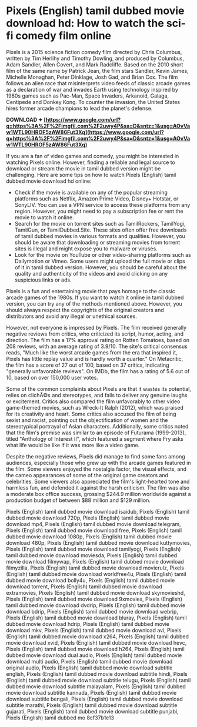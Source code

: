 # Pixels (English) tamil dubbed movie download hd: How to watch the sci-fi comedy film online
 
Pixels is a 2015 science fiction comedy film directed by Chris Columbus, written by Tim Herlihy and Timothy Dowling, and produced by Columbus, Adam Sandler, Allen Covert, and Mark Radcliffe. Based on the 2010 short film of the same name by Patrick Jean, the film stars Sandler, Kevin James, Michelle Monaghan, Peter Dinklage, Josh Gad, and Brian Cox. The film follows an alien race that misinterprets video feeds of classic arcade games as a declaration of war and invades Earth using technology inspired by 1980s games such as Pac-Man, Space Invaders, Arkanoid, Galaga, Centipede and Donkey Kong. To counter the invasion, the United States hires former arcade champions to lead the planet's defense.
 
**DOWNLOAD ✦ [https://www.google.com/url?q=https%3A%2F%2Fimgfil.com%2F2uwy4P&sa=D&sntz=1&usg=AOvVaw1WTL90HROF5zAW86Fut3Xq](https://www.google.com/url?q=https%3A%2F%2Fimgfil.com%2F2uwy4P&sa=D&sntz=1&usg=AOvVaw1WTL90HROF5zAW86Fut3Xq)**


 
If you are a fan of video games and comedy, you might be interested in watching Pixels online. However, finding a reliable and legal source to download or stream the movie in tamil dubbed version might be challenging. Here are some tips on how to watch Pixels (English) tamil dubbed movie download hd online:
 
- Check if the movie is available on any of the popular streaming platforms such as Netflix, Amazon Prime Video, Disney+ Hotstar, or SonyLIV. You can use a VPN service to access these platforms from any region. However, you might need to pay a subscription fee or rent the movie to watch it online.
- Search for the movie on torrent sites such as TamilRockers, TamilYogi, TamilGun, or TamilDubbed.Site. These sites often offer free downloads of tamil dubbed movies in various formats and qualities. However, you should be aware that downloading or streaming movies from torrent sites is illegal and might expose you to malware or viruses.
- Look for the movie on YouTube or other video-sharing platforms such as Dailymotion or Vimeo. Some users might upload the full movie or clips of it in tamil dubbed version. However, you should be careful about the quality and authenticity of the videos and avoid clicking on any suspicious links or ads.

Pixels is a fun and entertaining movie that pays homage to the classic arcade games of the 1980s. If you want to watch it online in tamil dubbed version, you can try any of the methods mentioned above. However, you should always respect the copyrights of the original creators and distributors and avoid any illegal or unethical sources.
  
However, not everyone is impressed by Pixels. The film received generally negative reviews from critics, who criticized its script, humor, acting, and direction. The film has a 17% approval rating on Rotten Tomatoes, based on 208 reviews, with an average rating of 3.9/10. The site's critical consensus reads, \"Much like the worst arcade games from the era that inspired it, Pixels has little replay value and is hardly worth a quarter.\" On Metacritic, the film has a score of 27 out of 100, based on 37 critics, indicating \"generally unfavorable reviews\". On IMDb, the film has a rating of 5.6 out of 10, based on over 150,000 user votes.
 
Some of the common complaints about Pixels are that it wastes its potential, relies on clichÃ©s and stereotypes, and fails to deliver any genuine laughs or excitement. Critics also compared the film unfavorably to other video game-themed movies, such as Wreck-It Ralph (2012), which was praised for its creativity and heart. Some critics also accused the film of being sexist and racist, pointing out the objectification of women and the stereotypical portrayal of Asian characters. Additionally, some critics noted that the film's premise was similar to an episode of Futurama (1999-2013), titled \"Anthology of Interest II\", which featured a segment where Fry asks what life would be like if it was more like a video game.
 
Despite the negative reviews, Pixels did manage to find some fans among audiences, especially those who grew up with the arcade games featured in the film. Some viewers enjoyed the nostalgia factor, the visual effects, and the cameo appearances of some of the original game creators and celebrities. Some viewers also appreciated the film's light-hearted tone and harmless fun, and defended it against the harsh criticism. The film was also a moderate box office success, grossing $244.9 million worldwide against a production budget of between $88 million and $129 million.
 
Pixels (English) tamil dubbed movie download isaidub,  Pixels (English) tamil dubbed movie download 720p,  Pixels (English) tamil dubbed movie download mp4,  Pixels (English) tamil dubbed movie download telegram,  Pixels (English) tamil dubbed movie download free,  Pixels (English) tamil dubbed movie download 1080p,  Pixels (English) tamil dubbed movie download 480p,  Pixels (English) tamil dubbed movie download kuttymovies,  Pixels (English) tamil dubbed movie download tamilyogi,  Pixels (English) tamil dubbed movie download moviesda,  Pixels (English) tamil dubbed movie download filmywap,  Pixels (English) tamil dubbed movie download filmyzilla,  Pixels (English) tamil dubbed movie download movierulz,  Pixels (English) tamil dubbed movie download worldfree4u,  Pixels (English) tamil dubbed movie download bolly4u,  Pixels (English) tamil dubbed movie download torrent,  Pixels (English) tamil dubbed movie download extramovies,  Pixels (English) tamil dubbed movie download skymovieshd,  Pixels (English) tamil dubbed movie download 9xmovies,  Pixels (English) tamil dubbed movie download dvdrip,  Pixels (English) tamil dubbed movie download bdrip,  Pixels (English) tamil dubbed movie download webrip,  Pixels (English) tamil dubbed movie download bluray,  Pixels (English) tamil dubbed movie download hdrip,  Pixels (English) tamil dubbed movie download mkv,  Pixels (English) tamil dubbed movie download avi,  Pixels (English) tamil dubbed movie download x264,  Pixels (English) tamil dubbed movie download xvid,  Pixels (English) tamil dubbed movie download hevc,  Pixels (English) tamil dubbed movie download h264,  Pixels (English) tamil dubbed movie download dual audio,  Pixels (English) tamil dubbed movie download multi audio,  Pixels (English) tamil dubbed movie download original audio,  Pixels (English) tamil dubbed movie download subtitle english,  Pixels (English) tamil dubbed movie download subtitle hindi,  Pixels (English) tamil dubbed movie download subtitle telugu,  Pixels (English) tamil dubbed movie download subtitle malayalam,  Pixels (English) tamil dubbed movie download subtitle kannada,  Pixels (English) tamil dubbed movie download subtitle bengali,  Pixels (English) tamil dubbed movie download subtitle marathi,  Pixels (English) tamil dubbed movie download subtitle gujarati,  Pixels (English) tamil dubbed movie download subtitle punjabi,  Pixels (English) tamil dubbed mo
 8cf37b1e13
 
